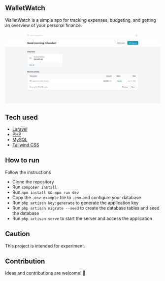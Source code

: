 ## WalletWatch

WalletWatch is a simple app for tracking expenses, budgeting, and getting an overview of your personal finance.

<p align="center">
  <img alt="WalletWatch" src="./public/images/project-screenshot.png" style="max-width: 100%;">
</p>

## Tech used

-   [Laravel](https://laravel.com)
-   [PHP](https://www.php.net)
-   [MySQL](https://www.mysql.com)
-   [Tailwind CSS](https://tailwindcss.com)

## How to run

Follow the instructions

-   Clone the repository
-   Run `composer install`
-   Run `npm install && npm run dev`
-   Copy the `.env.example` file to `.env` and configure your database
-   Run `php artisan key:generate` to generate the application key
-   Run `php artisan migrate --seed` to create the database tables and seed the database
-   Run `php artisan serve` to start the server and access the application

## Caution

This project is intended for experiment.

## Contribution

Ideas and contributions are welcome! 🙌

